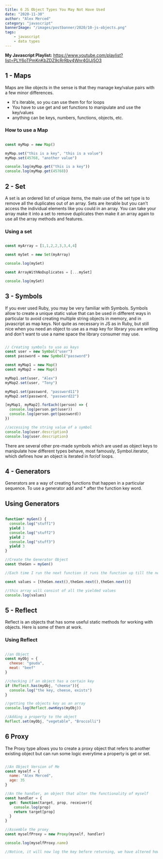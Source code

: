 ```yaml
---
title: 6 JS Object Types You May Not Have Used
date: "2020-11-30"
author: "Alex Merced"
category: "javascript"
bannerImage: "/images/postbanner/2020/10-js-objects.png"
tags:
    - javascript
    - data types
---
```


**My Javascript Playlist:** https://www.youtube.com/playlist?list=PLY6oTPmKnKbZDZ9cRrRby4Wnr4GIJj5O3

## 1 - Maps

Maps are like objects in the sense is that they manage key/value pairs with a few minor differences.

- It's iterable, so you can use them for for loops
- You have to use get and set functions to manipulate and use the key/values
- anything can be keys, numbers, functions, objects, etc.

### How to use a Map

```js

const myMap = new Map()

myMap.set("this is a key", "this is a value")
myMap.set(45768, "another value")

console.log(myMap.get("this is a key"))
console.log(myMap.get(45768))

```

## 2 - Set

A set is an ordered list of unique items, the main use of the set type is to remove all the duplicates out of an array. Sets are iterable but you can't access the individual elements like you could in an array. You can take your array make it into a set to remove duplicates then make it an array again to use all the array methods and features.

### Using a set

```js

const myArray = [1,1,2,2,3,3,4,4]

const mySet = new Set(myArray)

console.log(mySet)

const ArrayWithNoDuplicates = [...mySet]

console.log(mySet)
```

## 3 - Symbols

If you ever used Ruby, you may be very familiar with Symbols. Symbols allow to create a unique static value that can be used in different ways in particular to avoid creating multiple string objects in memory, and in javascript as map keys. Not quite as necessary in JS as in Ruby, but still nice when you need an object to use as a map key for library you are writing and don't want to use a name space the library consumer may use.

```js

// Creating symbols to use as keys
const user = new Symbol("user")
const password = new Symbol("password")

const myMap1 = new Map()
const myMap2 = new Map()

myMap1.set(user, "Alex")
myMap2.set(user, "Tony")

myMap1.set(password, "password11")
myMap2.set(password, "password22")

[myMap1, myMap2].forEach((person) => {
  console.log(person.get(user))
  console.log(person.get(password))
})

//accessing the string value of a symbol
console.log(user.description)
console.log(user.description)

```

There are several other pre-made symbols which are used as object keys to manipulate how different types behave, most famously, Symbol.iterator, which defines how an object is iterated in for/of loops.

## 4 - Generators

Generators are a way of creating functions that happen in a particular sequence. To use a generator add and * after the function key word.

## Using Generators

```js

function* myGen() {
  console.log("stuff1")
  yield 1
  console.log("stuff2")
  yield 2
  console.log("stuff3")
  yield 3
}

//Create the Generator Object
const theGen = myGen()

//Each time I run the next function it runs the function up till the next yield statement and returns the yielded value

const values = [theGen.next(),theGen.next(),theGen.next()]

//this array will consist of all the yielded values
console.log(values)

```

## 5 - Reflect

Reflect is an objects that has some useful static methods for working with objects. Here is some of them at work.

### Using Reflect

```js

//an Object
const myObj = {
  cheese: "gouda",
  meat: "beef"
}

//checking if an object has a certain key
if (Reflect.has(myObj, "cheese")){
  console.log("the key, cheese, exists")
}

//getting the objects key as an array
console.log(Reflect.ownKeys(myObj))

//Adding a property to the object
Reflect.set(myObj, "vegetable", "Broccolli")

```

## 6 Proxy

The Proxy type allows you to create a proxy object that refers to another existing object but can run some logic everytime a property is get or set.

```js 

//An Object Version of Me
const myself = {
  name: "Alex Merced",
  age: 35
}

//An the handler, an object that alter the functionality of myself
const handler = {
  get: function(target, prop, receiver){
    console.log(prop)
    return target[prop]
  }
}

//Assemble the proxy
const myselfProxy = new Proxy(myself, handler)

console.log(myselfProxy.name)

//Notice, it will now log the key before returning, we have altered how the object fetches properties.
```